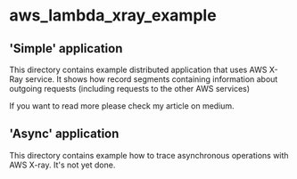 # aws_lambda_xray_example


## 'Simple' application

This directory contains example distributed application that uses AWS X-Ray service.
It shows how record segments containing information about outgoing requests (including requests to the other AWS services) 

If you want to read more please check my article on medium.

## 'Async' application

This directory contains example how to trace asynchronous operations with AWS X-ray.
It's not yet done.
